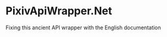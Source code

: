 PixivApiWrapper.Net
===================

Fixing this ancient API wrapper with the English documentation
